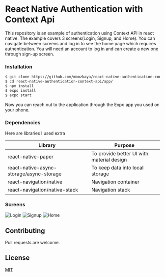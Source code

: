 # React Native Authentication with Context Api

This repository is an example of authentication using Context API in react native. The example covers 3 screens(Login, Signup, and Home). You can navigate between screens and log in to see the home page which requires authentication. You will need an account to log in and can create a new one through sign-up screen. 

### Installation

```sh
$ git clone https://github.com/mbozkaya/react-native-authentication-context-api.git
$ cd react-native-authentication-context-api/app/
$ npm install
$ expo install
$ expo start
```

Now you can reach out to the application through the Expo app you used on your phone.

### Dependencies

Here are libraries I used extra 

| Library | Purpose |
| ------ | ------ |
| react-native-paper | To provide better UI with material design |
| react-native-async-storage/async-storage | To keep data into local storage |
| react-navigation/native | Navigation container |
| react-navigation/native-stack | Navigation stack |


### Screens

![Login](./images/login.jpeg)
![Signup](./images/register.jpeg)
![Home](./images/home.jpeg)

## Contributing
Pull requests are welcome. 

## License
[MIT](https://choosealicense.com/licenses/mit/)

